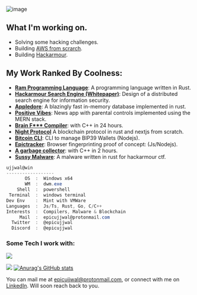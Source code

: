 
![image](https://github.com/ujjwal-kr/ujjwal-kr/assets/38783809/47dc7b44-8ae3-4339-bacc-30b2daa1eec3)

## What I'm working on.
- Solving some hacking challenges.
- Building [AWS from scrarch](https://github.com/ujjwal-kr/local-ec2).
- Building [Hackarmour](https://github.com/hackarmour).

## My Work Ranked By Coolness:
- **[Ram Programming Language](https://github.com/ujjwal-kr/ram)**: A programming language written in Rust.
- **[Hackarmour Search Engine (Whitepaper)](https://zenodo.org/records/10569830)**: Design of a distributed search engine for information security.
- **[Appledore](https://github.com/ujjwal-kr/appledore)**: A blazingly fast in-memory database implemented in rust.
- **[Positive Vibes](https://github.com/ujjwal-kr/positive-vibes)**: News app with parental controls implemented using the MERN stack.
- **[Brain F*** Compiler](https://github.com/ujjwal-kr/brainf)**: with C++ in 24 hours.
- **[Night Protocol](https://github.com/ujjwal-kr/night)** A blockchain protocol in rust and nextjs from scratch.
- **[Bitcoin CLI](https://github.com/ujjwal-kr/bitcoin-cli)**: CLI to manage BIP39 Wallets (Nodejs).
- **[Epictracker](https://github.com/ujjwal-kr/epictracker)**: Browser fingerprinting proof of concept: (Js/Nodejs).
- **[A garbage collector](https://github.com/ujjwal-kr/gc-experiment)**: with C++ in 2 hours.
- **[Sussy Malware](https://github.com/ujjwal-kr/sussy-malware)**: A malware written in rust for hackarmour ctf.

```csharp
ujjwal@win
------------------
       OS  :  Windows x64
       WM  :  dwm.exe
    Shell  :  powershell
 Terminal  :  windows terminal
Dev Env    :  Mint with VMWare
Languages  :  Js/Ts, Rust, Go, C/C++
Interests  :  Compilers, Malware & Blockchain
     Mail  :  epicujjwal@protonmail.com
  Twitter  :  @epicujjwal
  Discord  :  @epicujjwal
```

### Some Tech I work with:
<img src="https://skillicons.dev/icons?i=javascript,nodejs,rust,cpp,c,typescript,go,python,deno,sass,react,nextjs,raspberrypi,docker,angular,styledcomponents,postgres,mongodb,mysql,nestjs,nginx,redis," />


<br>

![](https://github-profile-summary-cards.vercel.app/api/cards/stats?username=ujjwal-kr&theme=github_dark)
[![Anurag's GitHub stats](https://github-readme-stats.vercel.app/api?username=ujjwal-kr)](https://github.com/ujjwal-kr)


You can mail me at epicujjwal@protonmail.com, or connect with me on [LinkedIn](https://www.linkedin.com/in/epicujjwal). Will soon reach back to you.
